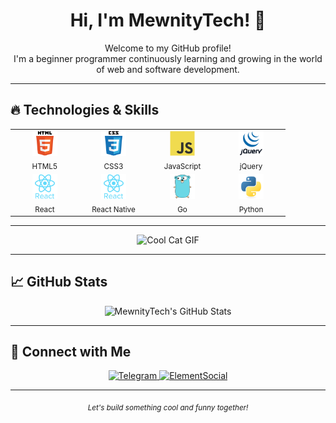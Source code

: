 <div align="center">
  <h1>Hi, I'm MewnityTech! 👾</h1>
  <p>
    Welcome to my GitHub profile!<br>
    I'm a beginner programmer continuously learning and growing in the world of web and software development.
  </p>
</div>

---

## 🔥 Technologies & Skills

<div align="center">
  <table>
    <tr>
      <td align="center" width="96">
        <img src="https://raw.githubusercontent.com/devicons/devicon/master/icons/html5/html5-original-wordmark.svg" width="40" alt="HTML5"/><br><sub>HTML5</sub>
      </td>
      <td align="center" width="96">
        <img src="https://raw.githubusercontent.com/devicons/devicon/master/icons/css3/css3-original-wordmark.svg" width="40" alt="CSS3"/><br><sub>CSS3</sub>
      </td>
      <td align="center" width="96">
        <img src="https://raw.githubusercontent.com/devicons/devicon/master/icons/javascript/javascript-original.svg" width="40" alt="JavaScript"/><br><sub>JavaScript</sub>
      </td>
      <td align="center" width="96">
        <img src="https://raw.githubusercontent.com/devicons/devicon/master/icons/jquery/jquery-original-wordmark.svg" width="40" alt="jQuery"/><br><sub>jQuery</sub>
      </td>
    </tr>
    <tr>
      <td align="center" width="96">
        <img src="https://raw.githubusercontent.com/devicons/devicon/master/icons/react/react-original-wordmark.svg" width="40" alt="React"/><br><sub>React</sub>
      </td>
      <td align="center" width="96">
        <!-- Using same icon for React Native -->
        <img src="https://raw.githubusercontent.com/devicons/devicon/master/icons/react/react-original-wordmark.svg" width="40" alt="React Native"/><br><sub>React Native</sub>
      </td>
      <td align="center" width="96">
        <img src="https://raw.githubusercontent.com/devicons/devicon/master/icons/go/go-original.svg" width="40" alt="Go"/><br><sub>Go</sub>
      </td>
      <td align="center" width="96">
        <img src="https://raw.githubusercontent.com/devicons/devicon/master/icons/python/python-original.svg" width="40" alt="Python"/><br><sub>Python</sub>
      </td>
    </tr>
  </table>
</div>

---

<div align="center">
  <img src="https://media.giphy.com/media/JIX9t2j0ZTN9S/giphy.gif" alt="Cool Cat GIF" width="400"/>
</div>

---

## 📈 GitHub Stats

<div align="center">
  <img src="https://github-readme-stats.vercel.app/api?username=MewnityTech&show_icons=true&theme=radical" alt="MewnityTech's GitHub Stats" />
</div>

---

## 🤝 Connect with Me

<div align="center">
  <a href="https://t.me/mewntech" target="_blank">
    <img src="https://img.shields.io/badge/Telegram-26A5E4?style=for-the-badge&logo=telegram&logoColor=white" alt="Telegram">
  </a>
  <a href="https://elemsocial.com/e/mewnity" target="_blank">
    <img src="https://img.shields.io/badge/ElementSocial-008000?style=for-the-badge&logo=element&logoColor=white" alt="ElementSocial">
  </a>
</div>

---

<div align="center">
  <sub>
    <i>Let's build something cool and funny together!</i>
  </sub>
</div>

